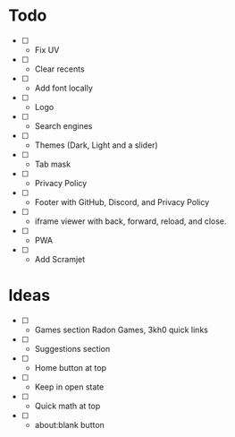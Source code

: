 # Todo
- [ ] - Fix UV
- [ ] - Clear recents
- [ ] - Add font locally
- [ ] - Logo
- [ ] - Search engines
- [ ] - Themes (Dark, Light and a slider)
- [ ] - Tab mask
- [ ] - Privacy Policy
- [ ] - Footer with GitHub, Discord, and Privacy Policy
- [ ] - iframe viewer with back, forward, reload, and close.
- [ ] - PWA
- [ ] - Add Scramjet

# Ideas
- [ ] - Games section Radon Games, 3kh0 quick links
- [ ] - Suggestions section
- [ ] - Home button at top
- [ ] - Keep in open state
- [ ] - Quick math at top
- [ ] - about:blank button